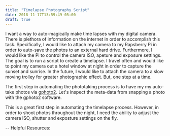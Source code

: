 ```yaml
---
title: "Timelapse Photography Script"
date: 2018-11-17T13:59:49-05:00
draft: true
---
```


I want a way to auto-magically make time lapses with my digital camera. There is plethora of information on the internet in order to accomplish this task. Specifically, I would like to attach my camera to my Rapsberry Pi in order to auto-save the photos to an external hard drive. Furthermore, I would like the Pi to control the camera ISO, apeture and exposure settings. The goal is to run a script to create a timelapse. I travel often and would like to point my camera out a hotel window at night in order to capture the sunset and sunrise. In the future, I would like to attach the camera to a slow moving trolley for greater photographic effect. But, one step at a time.

The first step in automating the phototaking process is to have my my auto-take photos via [gphoto2](http://gphoto.org/). Let's inspect the meta-data from snapping a photo with the gphoto2 software.


This is a great first step in automating the timelapse process. However, in order to shoot photos throughout the night, I need the ability to adjust the camera ISO, shutter and exposture settings on the fly.


--
Helpful Resources:
[](http://blog.davidsingleton.org/raspberry-pi-timelapse-controller/)
[](https://github.com/dps/rpi-timelapse)

[](https://github.com/Moving-Electrons/TravelPhotoBackup)
[](http://www.movingelectrons.net/blog/2017/08/09/Camera-Time-lapse-Controller-with-Python-and-Raspberry-Pi.html)
